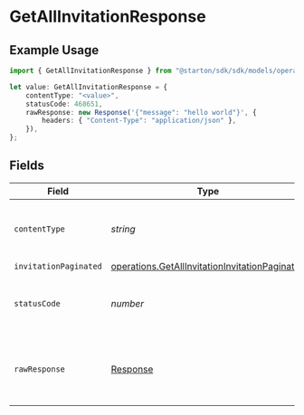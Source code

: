 # GetAllInvitationResponse

## Example Usage

```typescript
import { GetAllInvitationResponse } from "@starton/sdk/sdk/models/operations";

let value: GetAllInvitationResponse = {
    contentType: "<value>",
    statusCode: 468651,
    rawResponse: new Response('{"message": "hello world"}', {
        headers: { "Content-Type": "application/json" },
    }),
};
```

## Fields

| Field                                                                                                                   | Type                                                                                                                    | Required                                                                                                                | Description                                                                                                             |
| ----------------------------------------------------------------------------------------------------------------------- | ----------------------------------------------------------------------------------------------------------------------- | ----------------------------------------------------------------------------------------------------------------------- | ----------------------------------------------------------------------------------------------------------------------- |
| `contentType`                                                                                                           | *string*                                                                                                                | :heavy_check_mark:                                                                                                      | HTTP response content type for this operation                                                                           |
| `invitationPaginated`                                                                                                   | [operations.GetAllInvitationInvitationPaginated](../../../sdk/models/operations/getallinvitationinvitationpaginated.md) | :heavy_minus_sign:                                                                                                      | N/A                                                                                                                     |
| `statusCode`                                                                                                            | *number*                                                                                                                | :heavy_check_mark:                                                                                                      | HTTP response status code for this operation                                                                            |
| `rawResponse`                                                                                                           | [Response](https://developer.mozilla.org/en-US/docs/Web/API/Response)                                                   | :heavy_check_mark:                                                                                                      | Raw HTTP response; suitable for custom response parsing                                                                 |